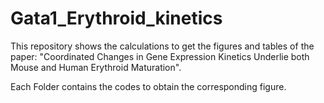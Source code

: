 # Gata1_Erythroid_kinetics
This repository shows the calculations to get the figures and tables of the paper:
"Coordinated Changes in Gene Expression Kinetics Underlie both Mouse and Human Erythroid Maturation".

Each Folder contains the codes to obtain the corresponding figure.

